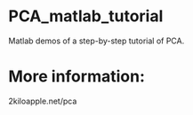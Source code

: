 # PCA_matlab_tutorial
 Matlab demos of a step-by-step tutorial of PCA.

# More information:
2kiloapple.net/pca
